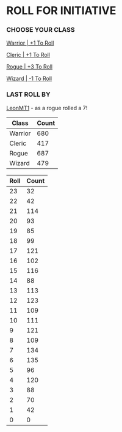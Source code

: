 # ROLL FOR INITIATIVE
### CHOOSE YOUR CLASS

[Warrior | +1 To Roll](https://github.com/benjaminsampica/benjaminsampica/issues/new?title=roll%7Cwarrior&body=Just+click+%27Submit+new+issue%27.)

[Cleric | +1 To Roll](https://github.com/benjaminsampica/benjaminsampica/issues/new?title=roll%7Ccleric&body=Just+click+%27Submit+new+issue%27.)

[Rogue | +3 To Roll](https://github.com/benjaminsampica/benjaminsampica/issues/new?title=roll%7Crogue&body=Just+click+%27Submit+new+issue%27.)

[Wizard | -1 To Roll](https://github.com/benjaminsampica/benjaminsampica/issues/new?title=roll%7Cwizard&body=Just+click+%27Submit+new+issue%27.)
### LAST ROLL BY
[LeonMT1](https://www.github.com/LeonMT1) - as a rogue rolled a 7!

|Class|Count|
|-|-|
|Warrior|680|
|Cleric|417|
|Rogue|687|
|Wizard|479|

|Roll|Count|
|-|-|
|23|32
|22|42
|21|114
|20|93
|19|85
|18|99
|17|121
|16|102
|15|116
|14|88
|13|113
|12|123
|11|109
|10|111
|9|121
|8|109
|7|134
|6|135
|5|96
|4|120
|3|88
|2|70
|1|42
|0|0
